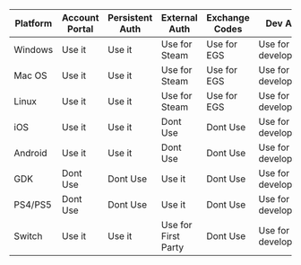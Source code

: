 | Platform | Account Portal | Persistent Auth | External Auth       | Exchange Codes | Dev Auth            |
|----------|----------------|-----------------|---------------------|----------------|---------------------|
| Windows  | Use it         | Use it          | Use for Steam       | Use for EGS    | Use for development |
| Mac OS   | Use it         | Use it          | Use for Steam       | Use for EGS    | Use for development |
| Linux    | Use it         | Use it          | Use for Steam       | Use for EGS    | Use for development |
| iOS      | Use it         | Use it          | Dont Use            | Dont Use       | Use for development |
| Android  | Use it         | Use it          | Dont Use            | Dont Use       | Use for development |
| GDK      | Dont Use       | Dont Use        | Use it              | Dont Use       | Use for development |
| PS4/PS5  | Dont Use       | Dont Use        | Use it              | Dont Use       | Use for development |
| Switch   | Use it         | Use it          | Use for First Party | Dont Use       | Use for development |